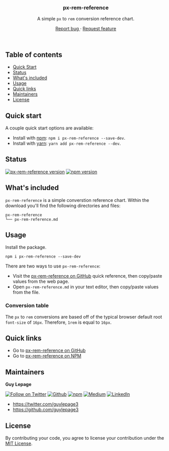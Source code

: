 <div align="center">
  <h3 align="center">px-rem-reference</h3>
  <p align="center">
    A simple <code>px</code> to <code>rem</code> conversion reference chart.
  </p>
  <p align="center">
    <a href="https://github.com/guylepage3/px-rem-reference/issues/new?labels=&template=bug_report.md" alt="Report a Bug (px-rem-reference)">
      Report bug
    </a>
    &middot;
    <a href="https://github.com/guylepage3/px-rem-reference/issues/new?labels=&template=feature_request.md" alt="Request feature (px-rem-reference)">
      Request feature
    </a>
  </p>
</div>
<br/>


## Table of contents

- [Quick Start](#quick-start)
- [Status](#status)
- [What's included](#whats-included)
- [Usage](#usage)
- [Quick links](#quick-links)
- [Maintainers](#maintainers)
- [License](#license)


## Quick start

A couple quick start options are available:

- Install with [npm](https://www.npmjs.com/): `npm i px-rem-reference --save-dev`.
- Install with [yarn](https://yarnpkg.com/): `yarn add px-rem-reference --dev`.


## Status

[![px-rem-reference version](https://img.shields.io/badge/dynamic/json.svg?label=px-rem-reference+version&url=https%3A%2F%2Fraw.githubusercontent.com%2Fguylepage3%2Fpx-rem-reference%2Fmaster%2Fpackage.json&query=%24.version&colorA=%23212121&colorB=%2300BB00)](https://github.com/guylepage3/px-rem-reference)
[![npm version](https://img.shields.io/npm/v/px-rem-reference.svg?colorA=%23212121&colorB=%23007BFF)](https://www.npmjs.com/package/px-rem-reference)


## What's included

`px-rem-reference` is a simple converstion reference chart. Within the download you'll find the following directories and files:

```text
px-rem-reference
└── px-rem-reference.md
```


## Usage

Install the package.

```
npm i px-rem-reference --save-dev
```

There are two ways to use `px-rem-reference`:

- Visit the [px-rem-reference on GitHub](https://github.com/guylepage3/px-rem-reference/blob/master/px-rem-reference.md) quick reference, 
then copy/paste values from the web page.
- Open `px-rem-reference.md` in your text editor, then copy/paste values from
the file.

### Conversion table

The `px` to `rem` conversions are based off of the typical browser default 
root `font-size` of `16px`. Therefore, `1rem` is equal to `16px`.


## Quick links

- Go to [px-rem-reference on GitHub](https://github.com/guylepage3/px-rem-reference/blob/master/px-rem-reference.md)
- Go to [px-rem-reference on NPM](https://www.npmjs.com/package/px-rem-reference)


## Maintainers

**Guy Lepage**

[![Follow on Twitter](https://img.shields.io/badge/Twitter-@guylepage3-blue.svg?colorA=212121&colorB=007BFF)](https://twitter.com/intent/follow?screen_name=guylepage3)
[![Github](https://img.shields.io/badge/GitHub-guylepage3-blue.svg?colorA=212121&colorB=007BFF)](https://github.com/guylepage3)
[![npm](https://img.shields.io/badge/npm-~guylepage3-red.svg?colorA=212121&colorB=FF0000)](https://www.npmjs.com/~guylepage3)
[![Medium](https://img.shields.io/badge/Medium-@guylepage3-green.svg?colorA=212121&colorB=00BB00)](https://medium.com/@guylepage3)
[![LinkedIn](https://img.shields.io/badge/LinkedIn-in/guylepage/-blue.svg?colorA=212121&colorB=007BFF)](https://www.linkedin.com/in/guylepage/)

- <https://twitter.com/guylepage3>
- <https://github.com/guylepage3>


## License

By contributing your code, you agree to license your contribution under the [
MIT License](LICENSE).
